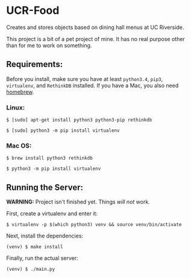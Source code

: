 # UCR-Food
Creates and stores objects based on dining hall menus at UC Riverside.

This project is a bit of a pet project of mine. It has no real purpose
other than for me to work on something.

## Requirements:
Before you install, make sure you have at least `python3.4`, `pip3`,  
`virtualenv`, and `RethinkDB` installed. If you have a Mac, you also 
need [homebrew](brew.sh).

### Linux:
`$ [sudo] apt-get install python3 python3-pip rethinkdb`

`$ [sudo] python3 -m pip install virtualenv`

### Mac OS:
`$ brew install python3 rethinkdb`

`$ python3 -m pip install virtualenv`

## Running the Server:
**WARNING:** Project isn't finished yet. Things *will not* work.

First, create a virtualenv and enter it:

`$ virtualenv -p $(which python3) venv && source venv/bin/activate`

Next, install the dependencies:

`(venv) $ make install`

Finally, run the actual server:

`(venv) $ ./main.py`